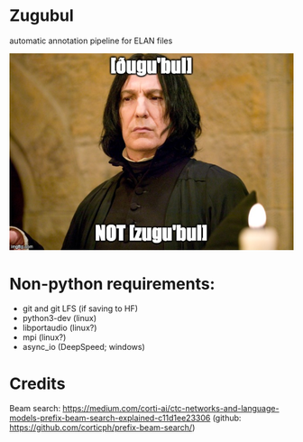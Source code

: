 # Zugubul

automatic annotation pipeline for ELAN files

![snape zugubul](snape_zugubul.jpeg)

# Non-python requirements:
- git and git LFS (if saving to HF)
- python3-dev (linux)
- libportaudio (linux?)
- mpi (linux?)
- async_io (DeepSpeed; windows)

# Credits
Beam search: https://medium.com/corti-ai/ctc-networks-and-language-models-prefix-beam-search-explained-c11d1ee23306 (github: https://github.com/corticph/prefix-beam-search/)